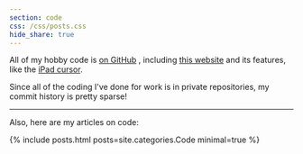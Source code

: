 ```yaml
---
section: code
css: /css/posts.css
hide_share: true
---
```


All of my hobby code is [on GitHub]({{site.github.owner_url}}) <i class="{{site.data.links.code.icon}}" aria-hidden="true"></i>, including [this website]({{site.github.repository_url}}) and its features, like the [iPad cursor]({{site.github.repository_url}}/blob/{{site.github.build_revision}}/js/ipad-cursor.js).

Since all of the coding I've done for work is in private repositories, my commit history is pretty sparse!

---

Also, here are my articles on code:

{% include posts.html posts=site.categories.Code minimal=true %}
